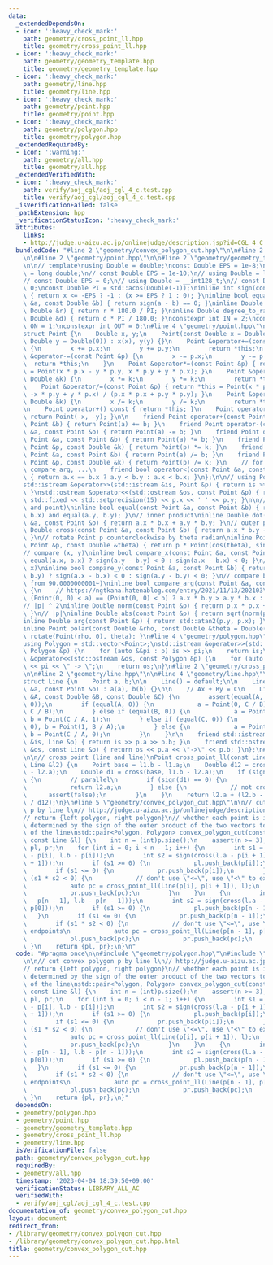 ```yaml
---
data:
  _extendedDependsOn:
  - icon: ':heavy_check_mark:'
    path: geometry/cross_point_ll.hpp
    title: geometry/cross_point_ll.hpp
  - icon: ':heavy_check_mark:'
    path: geometry/geometry_template.hpp
    title: geometry/geometry_template.hpp
  - icon: ':heavy_check_mark:'
    path: geometry/line.hpp
    title: geometry/line.hpp
  - icon: ':heavy_check_mark:'
    path: geometry/point.hpp
    title: geometry/point.hpp
  - icon: ':heavy_check_mark:'
    path: geometry/polygon.hpp
    title: geometry/polygon.hpp
  _extendedRequiredBy:
  - icon: ':warning:'
    path: geometry/all.hpp
    title: geometry/all.hpp
  _extendedVerifiedWith:
  - icon: ':heavy_check_mark:'
    path: verify/aoj_cgl/aoj_cgl_4_c.test.cpp
    title: verify/aoj_cgl/aoj_cgl_4_c.test.cpp
  _isVerificationFailed: false
  _pathExtension: hpp
  _verificationStatusIcon: ':heavy_check_mark:'
  attributes:
    links:
    - http://judge.u-aizu.ac.jp/onlinejudge/description.jsp?id=CGL_4_C
  bundledCode: "#line 2 \"geometry/convex_polygon_cut.hpp\"\n\n#line 2 \"geometry/polygon.hpp\"\
    \n\n#line 2 \"geometry/point.hpp\"\n\n#line 2 \"geometry/geometry_template.hpp\"\
    \n\n// template\nusing Double = double;\nconst Double EPS = 1e-8;\n// using Double\
    \ = long double;\n// const Double EPS = 1e-10;\n// using Double = long long;\n\
    // const Double EPS = 0;\n// using Double = __int128_t;\n// const Double EPS =\
    \ 0;\nconst Double PI = std::acos(Double(-1));\ninline int sign(const Double &x)\
    \ { return x <= -EPS ? -1 : (x >= EPS ? 1 : 0); }\ninline bool equal(const Double\
    \ &a, const Double &b) { return sign(a - b) == 0; }\ninline Double radian_to_degree(const\
    \ Double &r) { return r * 180.0 / PI; }\ninline Double degree_to_radian(const\
    \ Double &d) { return d * PI / 180.0; }\nconstexpr int IN = 2;\nconstexpr int\
    \ ON = 1;\nconstexpr int OUT = 0;\n#line 4 \"geometry/point.hpp\"\n\n// point\n\
    struct Point {\n    Double x, y;\n    Point(const Double x = Double(0), const\
    \ Double y = Double(0)) : x(x), y(y) {}\n    Point &operator+=(const Point &p)\
    \ {\n        x += p.x;\n        y += p.y;\n        return *this;\n    }\n    Point\
    \ &operator-=(const Point &p) {\n        x -= p.x;\n        y -= p.y;\n      \
    \  return *this;\n    }\n    Point &operator*=(const Point &p) { return *this\
    \ = Point(x * p.x - y * p.y, x * p.y + y * p.x); }\n    Point &operator*=(const\
    \ Double &k) {\n        x *= k;\n        y *= k;\n        return *this;\n    }\n\
    \    Point &operator/=(const Point &p) { return *this = Point(x * p.x + y * p.y,\
    \ -x * p.y + y * p.x) / (p.x * p.x + p.y * p.y); }\n    Point &operator/=(const\
    \ Double &k) {\n        x /= k;\n        y /= k;\n        return *this;\n    }\n\
    \n    Point operator+() const { return *this; }\n    Point operator-() const {\
    \ return Point(-x, -y); }\n\n    friend Point operator+(const Point &a, const\
    \ Point &b) { return Point(a) += b; }\n    friend Point operator-(const Point\
    \ &a, const Point &b) { return Point(a) -= b; }\n    friend Point operator*(const\
    \ Point &a, const Point &b) { return Point(a) *= b; }\n    friend Point operator*(const\
    \ Point &p, const Double &k) { return Point(p) *= k; }\n    friend Point operator/(const\
    \ Point &a, const Point &b) { return Point(a) /= b; }\n    friend Point operator/(const\
    \ Point &p, const Double &k) { return Point(p) /= k; }\n    // for std::set, std::map,\
    \ compare_arg, ...\n    friend bool operator<(const Point &a, const Point &b)\
    \ { return a.x == b.x ? a.y < b.y : a.x < b.x; }\n};\n\n// using Point = std::complex<Double>;\n\
    std::istream &operator>>(std::istream &is, Point &p) { return is >> p.x >> p.y;\
    \ }\nstd::ostream &operator<<(std::ostream &os, const Point &p) { return os <<\
    \ std::fixed << std::setprecision(15) << p.x << ' ' << p.y; }\n\n// equal (point\
    \ and point)\ninline bool equal(const Point &a, const Point &b) { return equal(a.x,\
    \ b.x) and equal(a.y, b.y); }\n// inner product\ninline Double dot(const Point\
    \ &a, const Point &b) { return a.x * b.x + a.y * b.y; }\n// outer product\ninline\
    \ Double cross(const Point &a, const Point &b) { return a.x * b.y - a.y * b.x;\
    \ }\n// rotate Point p counterclockwise by theta radian\ninline Point rotate(const\
    \ Point &p, const Double &theta) { return p * Point(cos(theta), sin(theta)); }\n\
    // compare (x, y)\ninline bool compare_x(const Point &a, const Point &b) { return\
    \ equal(a.x, b.x) ? sign(a.y - b.y) < 0 : sign(a.x - b.x) < 0; }\n// compare (y,\
    \ x)\ninline bool compare_y(const Point &a, const Point &b) { return equal(a.y,\
    \ b.y) ? sign(a.x - b.x) < 0 : sign(a.y - b.y) < 0; }\n// compare by arg (start\
    \ from 90.0000000001~)\ninline bool compare_arg(const Point &a, const Point &b)\
    \ {\n    // https://ngtkana.hatenablog.com/entry/2021/11/13/202103\n    return\
    \ (Point(0, 0) < a) == (Point(0, 0) < b) ? a.x * b.y > a.y * b.x : a < b;\n}\n\
    // |p| ^ 2\ninline Double norm(const Point &p) { return p.x * p.x + p.y * p.y;\
    \ }\n// |p|\ninline Double abs(const Point &p) { return sqrt(norm(p)); }\n// arg\n\
    inline Double arg(const Point &p) { return std::atan2(p.y, p.x); }\n// polar\n\
    inline Point polar(const Double &rho, const Double &theta = Double(0)) { return\
    \ rotate(Point(rho, 0), theta); }\n#line 4 \"geometry/polygon.hpp\"\n\n// polygon\n\
    using Polygon = std::vector<Point>;\nstd::istream &operator>>(std::istream &is,\
    \ Polygon &p) {\n    for (auto &&pi : p) is >> pi;\n    return is;\n}\nstd::ostream\
    \ &operator<<(std::ostream &os, const Polygon &p) {\n    for (auto &&pi : p) os\
    \ << pi << \" -> \";\n    return os;\n}\n#line 2 \"geometry/cross_point_ll.hpp\"\
    \n\n#line 2 \"geometry/line.hpp\"\n\n#line 4 \"geometry/line.hpp\"\n\n// line\n\
    struct Line {\n    Point a, b;\n\n    Line() = default;\n\n    Line(const Point\
    \ &a, const Point &b) : a(a), b(b) {}\n\n    // Ax + By = C\n    Line(const Double\
    \ &A, const Double &B, const Double &C) {\n        assert(equal(A, 0) and equal(B,\
    \ 0));\n        if (equal(A, 0)) {\n            a = Point(0, C / B), b = Point(1,\
    \ C / B);\n        } else if (equal(B, 0)) {\n            a = Point(C / A, 0),\
    \ b = Point(C / A, 1);\n        } else if (equal(C, 0)) {\n            a = Point(0,\
    \ 0), b = Point(1, B / A);\n        } else {\n            a = Point(0, C / B),\
    \ b = Point(C / A, 0);\n        }\n    }\n\n    friend std::istream &operator>>(std::istream\
    \ &is, Line &p) { return is >> p.a >> p.b; }\n    friend std::ostream &operator<<(std::ostream\
    \ &os, const Line &p) { return os << p.a << \"->\" << p.b; }\n};\n#line 4 \"geometry/cross_point_ll.hpp\"\
    \n\n// cross point (line and line)\nPoint cross_point_ll(const Line &l1, const\
    \ Line &l2) {\n    Point base = l1.b - l1.a;\n    Double d12 = cross(base, l2.b\
    \ - l2.a);\n    Double d1 = cross(base, l1.b - l2.a);\n    if (sign(d12) == 0)\
    \ {\n        // parallel\n        if (sign(d1) == 0) {\n            // cross\n\
    \            return l2.a;\n        } else {\n            // not cross\n      \
    \      assert(false);\n        }\n    }\n    return l2.a + (l2.b - l2.a) * (d1\
    \ / d12);\n}\n#line 5 \"geometry/convex_polygon_cut.hpp\"\n\n// cut convex polygon\
    \ p by line l\n// http://judge.u-aizu.ac.jp/onlinejudge/description.jsp?id=CGL_4_C\n\
    // return {left polygon, right polygon}\n// whether each point is included is\
    \ determined by the sign of the outer product of the two vectors to the endpoints\
    \ of the line\nstd::pair<Polygon, Polygon> convex_polygon_cut(const Polygon &p,\
    \ const Line &l) {\n    int n = (int)p.size();\n    assert(n >= 3);\n    Polygon\
    \ pl, pr;\n    for (int i = 0; i < n - 1; i++) {\n        int s1 = sign(cross(l.a\
    \ - p[i], l.b - p[i]));\n        int s2 = sign(cross(l.a - p[i + 1], l.b - p[i\
    \ + 1]));\n        if (s1 >= 0) {\n            pl.push_back(p[i]);\n        }\n\
    \        if (s1 <= 0) {\n            pr.push_back(p[i]);\n        }\n        if\
    \ (s1 * s2 < 0) {\n            // don't use \"<=\", use \"<\" to exclude endpoints\n\
    \            auto pc = cross_point_ll(Line(p[i], p[i + 1]), l);\n            pl.push_back(pc);\n\
    \            pr.push_back(pc);\n        }\n    }\n    {\n        int s1 = sign(cross(l.a\
    \ - p[n - 1], l.b - p[n - 1]));\n        int s2 = sign(cross(l.a - p[0], l.b -\
    \ p[0]));\n        if (s1 >= 0) {\n            pl.push_back(p[n - 1]);\n     \
    \   }\n        if (s1 <= 0) {\n            pr.push_back(p[n - 1]);\n        }\n\
    \        if (s1 * s2 < 0) {\n            // don't use \"<=\", use \"<\" to exclude\
    \ endpoints\n            auto pc = cross_point_ll(Line(p[n - 1], p[0]), l);\n\
    \            pl.push_back(pc);\n            pr.push_back(pc);\n        }\n   \
    \ }\n    return {pl, pr};\n}\n"
  code: "#pragma once\n\n#include \"geometry/polygon.hpp\"\n#include \"geometry/cross_point_ll.hpp\"\
    \n\n// cut convex polygon p by line l\n// http://judge.u-aizu.ac.jp/onlinejudge/description.jsp?id=CGL_4_C\n\
    // return {left polygon, right polygon}\n// whether each point is included is\
    \ determined by the sign of the outer product of the two vectors to the endpoints\
    \ of the line\nstd::pair<Polygon, Polygon> convex_polygon_cut(const Polygon &p,\
    \ const Line &l) {\n    int n = (int)p.size();\n    assert(n >= 3);\n    Polygon\
    \ pl, pr;\n    for (int i = 0; i < n - 1; i++) {\n        int s1 = sign(cross(l.a\
    \ - p[i], l.b - p[i]));\n        int s2 = sign(cross(l.a - p[i + 1], l.b - p[i\
    \ + 1]));\n        if (s1 >= 0) {\n            pl.push_back(p[i]);\n        }\n\
    \        if (s1 <= 0) {\n            pr.push_back(p[i]);\n        }\n        if\
    \ (s1 * s2 < 0) {\n            // don't use \"<=\", use \"<\" to exclude endpoints\n\
    \            auto pc = cross_point_ll(Line(p[i], p[i + 1]), l);\n            pl.push_back(pc);\n\
    \            pr.push_back(pc);\n        }\n    }\n    {\n        int s1 = sign(cross(l.a\
    \ - p[n - 1], l.b - p[n - 1]));\n        int s2 = sign(cross(l.a - p[0], l.b -\
    \ p[0]));\n        if (s1 >= 0) {\n            pl.push_back(p[n - 1]);\n     \
    \   }\n        if (s1 <= 0) {\n            pr.push_back(p[n - 1]);\n        }\n\
    \        if (s1 * s2 < 0) {\n            // don't use \"<=\", use \"<\" to exclude\
    \ endpoints\n            auto pc = cross_point_ll(Line(p[n - 1], p[0]), l);\n\
    \            pl.push_back(pc);\n            pr.push_back(pc);\n        }\n   \
    \ }\n    return {pl, pr};\n}"
  dependsOn:
  - geometry/polygon.hpp
  - geometry/point.hpp
  - geometry/geometry_template.hpp
  - geometry/cross_point_ll.hpp
  - geometry/line.hpp
  isVerificationFile: false
  path: geometry/convex_polygon_cut.hpp
  requiredBy:
  - geometry/all.hpp
  timestamp: '2023-04-04 18:39:50+09:00'
  verificationStatus: LIBRARY_ALL_AC
  verifiedWith:
  - verify/aoj_cgl/aoj_cgl_4_c.test.cpp
documentation_of: geometry/convex_polygon_cut.hpp
layout: document
redirect_from:
- /library/geometry/convex_polygon_cut.hpp
- /library/geometry/convex_polygon_cut.hpp.html
title: geometry/convex_polygon_cut.hpp
---
```

